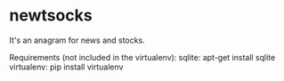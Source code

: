 newtsocks
=========

It's an anagram for news and stocks.

Requirements (not included in the virtualenv):
sqlite: apt-get install sqlite
virtualenv: pip install virtualenv


